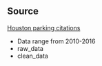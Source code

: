 ## Source
[Houston parking citations](http://data.houstontx.gov/dataset/city-of-houston-parking-citations)

- Data range from 2010-2016
- raw_data
- clean_data

